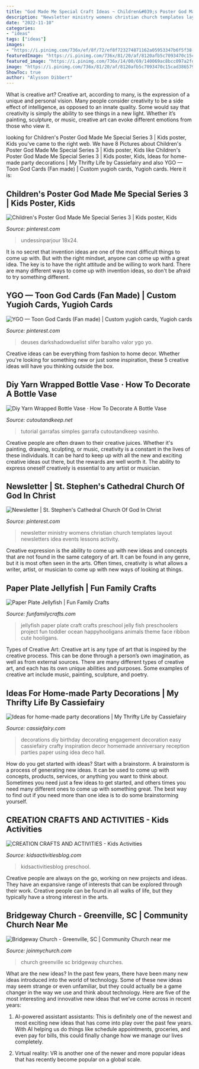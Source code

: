 ```yaml
---
title: "God Made Me Special Craft Ideas ~ Children&#039;s Poster God Made Me Special Series 3"
description: "Newsletter ministry womens christian church templates layout newsletters idea events lessons activity"
date: "2022-11-10"
categories:
- "ideas"
tags: ["ideas"]
images:
- "https://i.pinimg.com/736x/ef/8f/72/ef8f723274871162a05953347b6f5f38--god-made-me-church-ideas.jpg"
featuredImage: "https://i.pinimg.com/736x/81/20/af/8120afb5c7093470c15cad386579207a.jpg"
featured_image: "https://i.pinimg.com/736x/14/00/69/140069ac8bcc097a2fda6ba39d526730--newsletter-ideas-womens-ministry.jpg"
image: "https://i.pinimg.com/736x/81/20/af/8120afb5c7093470c15cad386579207a.jpg"
ShowToc: true
author: "Alysson Dibbert"
---
```



What is creative art?
Creative art, according to many, is the expression of a unique and personal vision. Many people consider creativity to be a side effect of intelligence, as opposed to an innate quality. Some would say that creativity is simply the ability to see things in a new light. Whether it’s painting, sculpture, or music, creative art can evoke different emotions from those who view it.

	

		
looking for Children&#039;s Poster God Made Me Special Series 3 | Kids poster, Kids you've came to the right web. We have 8 Pictures about Children&#039;s Poster God Made Me Special Series 3 | Kids poster, Kids like Children&#039;s Poster God Made Me Special Series 3 | Kids poster, Kids, Ideas for home-made party decorations | My Thrifty Life by Cassiefairy and also YGO — Toon God Cards (Fan made) | Custom yugioh cards, Yugioh cards. Here it is:
		
    
## Children&#039;s Poster God Made Me Special Series 3 | Kids Poster, Kids

<img loading=lazy src="https://i.pinimg.com/736x/ef/8f/72/ef8f723274871162a05953347b6f5f38--god-made-me-church-ideas.jpg" onerror="this.onerror=null;this.src='https://tse1.mm.bing.net/th?id=OIP.522mH4KA1An_mc213_c6CAHaJz&amp;pid=15.1';" alt="Children&#039;s Poster God Made Me Special Series 3 | Kids poster, Kids">

_Source: pinterest.com_

>undessinparjour 18x24. 

	

It is no secret that invention ideas are one of the most difficult things to come up with. But with the right mindset, anyone can come up with a great idea. The key is to have the right attitude and be willing to work hard. There are many different ways to come up with invention ideas, so don't be afraid to try something different.

    
## YGO — Toon God Cards (Fan Made) | Custom Yugioh Cards, Yugioh Cards

<img loading=lazy src="https://i.pinimg.com/736x/81/20/af/8120afb5c7093470c15cad386579207a.jpg" onerror="this.onerror=null;this.src='https://tse2.mm.bing.net/th?id=OIP.SiKpxXBkLng-UeudoDye6AHaKz&amp;pid=15.1';" alt="YGO — Toon God Cards (Fan made) | Custom yugioh cards, Yugioh cards">

_Source: pinterest.com_

>deuses darkshadowduelist slifer baralho valor ygo yo. 

	

Creative ideas can be everything from fashion to home decor. Whether you're looking for something new or just some inspiration, these 5 creative ideas will have you thinking outside the box.

    
## Diy Yarn Wrapped Bottle Vase · How To Decorate A Bottle Vase

<img loading=lazy src="https://images.coplusk.net/project_images/169045/image/214-yarn-vase-edited.jpg" onerror="this.onerror=null;this.src='https://tse2.mm.bing.net/th?id=OIP.Ae6e12u3MwWtz-0dkx87FAHaKh&amp;pid=15.1';" alt="Diy Yarn Wrapped Bottle Vase · How To Decorate A Bottle Vase">

_Source: cutoutandkeep.net_

>tutorial garrafas simples garrafa cutoutandkeep vasinho. 

	

Creative people are often drawn to their creative juices. Whether it's painting, drawing, sculpting, or music, creativity is a constant in the lives of these individuals. It can be hard to keep up with all the new and exciting creative ideas out there, but the rewards are well worth it. The ability to express oneself creatively is essential to any artist or musician.

    
## Newsletter | St. Stephen&#039;s Cathedral Church Of God In Christ

<img loading=lazy src="https://i.pinimg.com/736x/14/00/69/140069ac8bcc097a2fda6ba39d526730--newsletter-ideas-womens-ministry.jpg" onerror="this.onerror=null;this.src='https://tse2.mm.bing.net/th?id=OIP.clrKgq8Grx6liMsobvQweQHaJl&amp;pid=15.1';" alt="Newsletter | St. Stephen&#039;s Cathedral Church Of God In Christ">

_Source: pinterest.com_

>newsletter ministry womens christian church templates layout newsletters idea events lessons activity. 

	

Creative expression is the ability to come up with new ideas and concepts that are not found in the same category of art. It can be found in any genre, but it is most often seen in the arts. Often times, creativity is what allows a writer, artist, or musician to come up with new ways of looking at things.

    
## Paper Plate Jellyfish | Fun Family Crafts

<img loading=lazy src="https://funfamilycrafts.com/wp-content/uploads/2016/06/paper-plate-jellyfish.jpg" onerror="this.onerror=null;this.src='https://tse2.mm.bing.net/th?id=OIP.FMSZenixOQ7Sy2jK2iQo7QDHEs&amp;pid=15.1';" alt="Paper Plate Jellyfish | Fun Family Crafts">

_Source: funfamilycrafts.com_

>jellyfish paper plate craft crafts preschool jelly fish preschoolers project fun toddler ocean happyhooligans animals theme face ribbon cute hooligans. 

	

Types of Creative Art:
Creative art is any type of art that is inspired by the creative process. This can be done through a person’s own imagination, as well as from external sources. There are many different types of creative art, and each has its own unique abilities and purposes. Some examples of creative art include music, painting, sculpture, and poetry.

    
## Ideas For Home-made Party Decorations | My Thrifty Life By Cassiefairy

<img loading=lazy src="https://cassiefairy.com/wp-content/uploads/2013/07/ideas-and-inspiration-for-crafty-diy-party-decorations-for-wedding-decorating.jpg" onerror="this.onerror=null;this.src='https://tse4.mm.bing.net/th?id=OIP.47SEJ8kr3b7BJCZ7m5C-QwHaTi&amp;pid=15.1';" alt="Ideas for home-made party decorations | My Thrifty Life by Cassiefairy">

_Source: cassiefairy.com_

>decorations diy birthday decorating engagement decoration easy cassiefairy crafty inspiration decor homemade anniversary reception parties paper using idea deco hall. 

	

How do you get started with ideas?
Start with a brainstorm. A brainstorm is a process of generating new ideas. It can be used to come up with concepts, products, services, or anything you want to think about. Sometimes you need just a few ideas to get started, and others times you need many different ones to come up with something great. The best way to find out if you need more than one idea is to do some brainstorming yourself.

    
## CREATION CRAFTS AND ACTIVITIES - Kids Activities

<img loading=lazy src="https://s3-us-west-2.amazonaws.com/maven-user-photos/kidsactivities/kidsactivities/N_OC8Lr14kWeIGLiNC4SHQ/9sF-k9UrEEiEFr86bnClBw" onerror="this.onerror=null;this.src='https://tse1.mm.bing.net/th?id=OIP.ykUHM5EkRV2gjkAgxbfUEAHaLH&amp;pid=15.1';" alt="CREATION CRAFTS AND ACTIVITIES - Kids Activities">

_Source: kidsactivitiesblog.com_

>kidsactivitiesblog preschool. 

	

Creative people are always on the go, working on new projects and ideas. They have an expansive range of interests that can be explored through their work. Creative people can be found in all walks of life, but they typically have a strong interest in the arts.

    
## Bridgeway Church - Greenville, SC | Community Church Near Me

<img loading=lazy src="https://www.joinmychurch.com/images/church-pictures/amp/church-picture-44972-5.jpg" onerror="this.onerror=null;this.src='https://tse3.mm.bing.net/th?id=OIP.Zp8_EjrYO8mqOSdPsOpKOgHaHa&amp;pid=15.1';" alt="Bridgeway Church - Greenville, SC | Community Church near me">

_Source: joinmychurch.com_

>church greenville sc bridgeway churches. 

	

What are the new ideas?
In the past few years, there have been many new ideas introduced into the world of technology. Some of these new ideas may seem strange or even unfamiliar, but they could actually be a game changer in the way we use and think about technology. Here are five of the most interesting and innovative new ideas that we’ve come across in recent years:
1. AI-powered assistant assistants: This is definitely one of the newest and most exciting new ideas that has come into play over the past few years. With AI helping us do things like schedule appointments, groceries, and even pay for bills, this could finally change how we manage our lives completely.

2. Virtual reality: VR is another one of the newer and more popular ideas that has recently become popular on a global scale.

